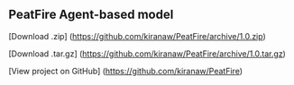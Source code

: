 ## PeatFire Agent-based model

[Download .zip] (https://github.com/kiranaw/PeatFire/archive/1.0.zip)

[Download .tar.gz] (https://github.com/kiranaw/PeatFire/archive/1.0.tar.gz)

[View project on GitHub] (https://github.com/kiranaw/PeatFire)
